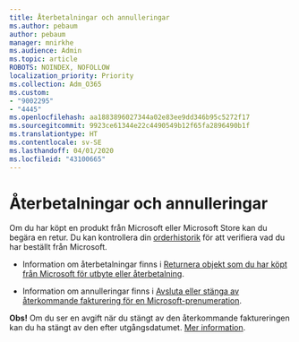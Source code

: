 ```yaml
---
title: Återbetalningar och annulleringar
ms.author: pebaum
author: pebaum
manager: mnirkhe
ms.audience: Admin
ms.topic: article
ROBOTS: NOINDEX, NOFOLLOW
localization_priority: Priority
ms.collection: Adm_O365
ms.custom:
- "9002295"
- "4445"
ms.openlocfilehash: aa1883896027344a02e83ee9dd346b95c5272f17
ms.sourcegitcommit: 9923ce61344e22c4490549b12f65fa2896490b1f
ms.translationtype: HT
ms.contentlocale: sv-SE
ms.lasthandoff: 04/01/2020
ms.locfileid: "43100665"
---
```

# <a name="refunds-and-cancellations"></a>Återbetalningar och annulleringar

Om du har köpt en produkt från Microsoft eller Microsoft Store kan du begära en retur. Du kan kontrollera din [orderhistorik](https://account.microsoft.com/billing/orders/) för att verifiera vad du har beställt från Microsoft. 

- Information om återbetalningar finns i [Returnera objekt som du har köpt från Microsoft för utbyte eller återbetalning](https://support.microsoft.com/help/10558).

- Information om annulleringar finns i [Avsluta eller stänga av återkommande fakturering för en Microsoft-prenumeration](https://support.microsoft.com/help/4027815).

**Obs!** Om du ser en avgift när du stängt av den återkommande faktureringen kan du ha stängt av den efter utgångsdatumet. [Mer information](https://support.microsoft.com/help/10640). 